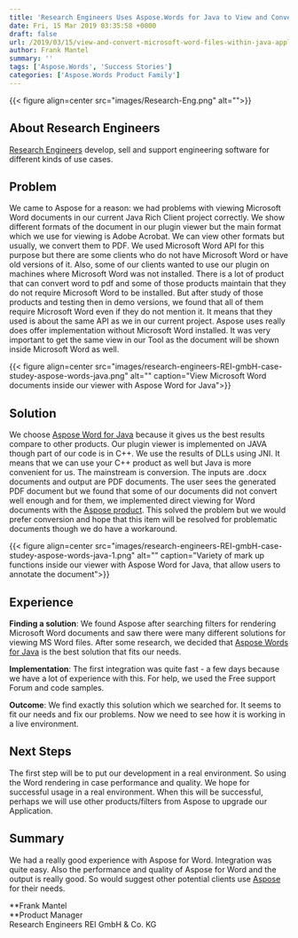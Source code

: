```yaml
---
title: 'Research Engineers Uses Aspose.Words for Java to View and Convert Microsoft Word Documents'
date: Fri, 15 Mar 2019 03:35:58 +0000
draft: false
url: /2019/03/15/view-and-convert-microsoft-word-files-within-java-application-using-apis/
author: Frank Mantel
summary: ''
tags: ['Aspose.Words', 'Success Stories']
categories: ['Aspose.Words Product Family']
---
```




{{< figure align=center src="images/Research-Eng.png" alt="">}}


## About Research Engineers

[Research Engineers][1] develop, sell and support engineering software for different kinds of use cases.

## Problem

We came to Aspose for a reason: we had problems with viewing Microsoft Word documents in our current Java Rich Client project correctly. We show different formats of the document in our plugin viewer but the main format which we use for viewing is Adobe Acrobat. We can view other formats but usually, we convert them to PDF. We used Microsoft Word API for this purpose but there are some clients who do not have Microsoft Word or have old versions of it. Also, some of our clients wanted to use our plugin on machines where Microsoft Word was not installed. There is a lot of product that can convert word to pdf and some of those products maintain that they do not require Microsoft Word to be installed. But after study of those products and testing then in demo versions, we found that all of them require Microsoft Word even if they do not mention it. It means that they used is about the same API as we in our current project. Aspose uses really does offer implementation without Microsoft Word installed. It was very important to get the same view in our Tool as the document will be shown inside Microsoft Word as well.



{{< figure align=center src="images/research-engineers-REI-gmbH-case-studey-aspose-words-java.png" alt="" caption="View Microsoft Word documents inside our viewer with Aspose Word for Java">}}


## Solution

We choose [Aspose Word for Java][2] because it gives us the best results compare to other products. Our plugin viewer is implemented on JAVA though part of our code is in C++. We use the results of DLLs using JNI. It means that we can use your C++ product as well but Java is more convenient for us. The mainstream is conversion. The inputs are .docx documents and output are PDF documents. The user sees the generated PDF document but we found that some of our documents did not convert well enough and for them, we implemented direct viewing for Word documents with the [Aspose product][3]. This solved the problem but we would prefer conversion and hope that this item will be resolved for problematic documents though we do have a workaround.



{{< figure align=center src="images/research-engineers-REI-gmbH-case-studey-aspose-words-java-1.png" alt="" caption="Variety of mark up functions inside our viewer with Aspose Word for Java, that allow users to annotate the document">}}


## Experience

**Finding a solution**: We found Aspose after searching filters for rendering Microsoft Word documents and saw there were many different solutions for viewing MS Word files. After some research, we decided that [Aspose Words for Java][4] is the best solution that fits our needs.

**Implementation**: The first integration was quite fast - a few days because we have a lot of experience with this. For help, we used the Free support Forum and code samples.

**Outcome**: We find exactly this solution which we searched for. It seems to fit our needs and fix our problems. Now we need to see how it is working in a live environment.

## Next Steps

The first step will be to put our development in a real environment. So using the Word rendering in case performance and quality. We hope for successful usage in a real environment. When this will be successful, perhaps we will use other products/filters from Aspose to upgrade our Application.

## Summary

We had a really good experience with Aspose for Word. Integration was quite easy. Also the performance and quality of Aspose for Word and the output is really good. So would suggest other potential clients use [Aspose][5] for their needs.

**Frank Mantel  
**Product Manager  
Research Engineers REI GmbH & Co. KG




[1]: https://www.reig.de/en/about-us/
[2]: https://products.aspose.com/words/java
[3]: https://products.aspose.com/
[4]: https://products.aspose.com/words/java
[5]: https://www.aspose.com/




